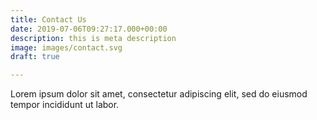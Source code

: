 ```yaml
---
title: Contact Us
date: 2019-07-06T09:27:17.000+00:00
description: this is meta description
image: images/contact.svg
draft: true

---
```

Lorem ipsum dolor sit amet, consectetur adipiscing elit, sed do eiusmod tempor incididunt ut labor.